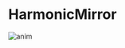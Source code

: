 # HarmonicMirror


![anim](https://github.com/Joulik/Joulik.github.io/blob/master/images/fun_python.gif) 
